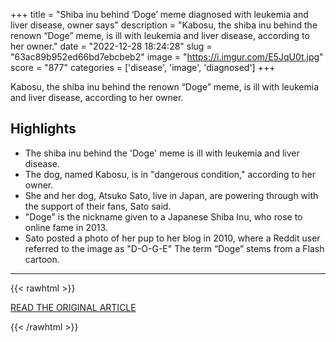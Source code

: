 +++
title = "Shiba inu behind ‘Doge’ meme diagnosed with leukemia and liver disease, owner says"
description = "Kabosu, the shiba inu behind the renown “Doge” meme, is ill with leukemia and liver disease, according to her owner."
date = "2022-12-28 18:24:28"
slug = "63ac89b952ed66bd7ebcbeb2"
image = "https://i.imgur.com/E5JqU0t.jpg"
score = "877"
categories = ['disease', 'image', 'diagnosed']
+++

Kabosu, the shiba inu behind the renown “Doge” meme, is ill with leukemia and liver disease, according to her owner.

## Highlights

- The shiba inu behind the 'Doge' meme is ill with leukemia and liver disease.
- The dog, named Kabosu, is in "dangerous condition," according to her owner.
- She and her dog, Atsuko Sato, live in Japan, are powering through with the support of their fans, Sato said.
- "Doge" is the nickname given to a Japanese Shiba Inu, who rose to online fame in 2013.
- Sato posted a photo of her pup to her blog in 2010, where a Reddit user referred to the image as "D-O-G-E" The term “Doge” stems from a Flash cartoon.

---

{{< rawhtml >}}
  <p class="article-category">
    <a target="_blank" href="https://www.nbcnews.com/news/us-news/shiba-inu-doge-meme-diagnosed-leukemia-liver-disease-owner-says-rcna63460">READ THE ORIGINAL ARTICLE</a>
  </p>
{{< /rawhtml >}}
